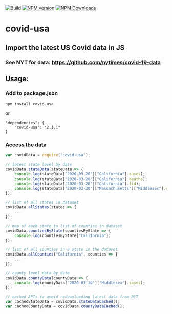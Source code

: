 ![Build](https://github.com/jordansafer/covid-usa/workflows/Build/badge.svg)
[![NPM version](http://img.shields.io/npm/v/covid-usa.svg)](https://www.npmjs.com/package/covid-usa)
[![NPM Downloads](https://img.shields.io/npm/dt/covid-usa.svg)](https://www.npmjs.com/covid-usa)
# covid-usa 
## Import the latest US Covid data in JS
### See NYT for data: https://github.com/nytimes/covid-19-data


## Usage:
### Add to package.json
`npm install covid-usa`

or

```
"dependencies": {
    "covid-usa": "2.1.1"
}
```
### Access the data
```js
var covidData = require("covid-usa");

// latest state level by date
covidData.stateData(stateDate => {
    console.log(stateData["2020-03-20"]["California"].cases);
    console.log(stateData["2020-03-20"]["California"].deaths);
    console.log(stateData["2020-03-20"]["California"].fid);
    console.log(stateData["2020-03-20"]["Massachusetts"]["Middlesex"].cases);
});

// list of all states in dataset
covidData.allStates(states => {
    ...
});

// map of each state to list of counties in dataset
covidData.countiesByState(countiesByState => {
    console.log(countiesByState["California"])
});

// list of all counties in a state in the dataset
covidData.allCounties("California", counties => {
    ...
});

// county level data by date
covidData.countyData(countyData => {
    console.log(countyData["2020-03-10"]["Middlesex"].cases);
});

// cached APIs to avoid redownloading latest data from NYT
var cachedStateData = covidData.stateDataCached();
var cachedCountyData = covidData.countyDataCached();
```


